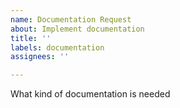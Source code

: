 ```yaml
---
name: Documentation Request
about: Implement documentation
title: ''
labels: documentation
assignees: ''

---
```


What kind of documentation is needed

